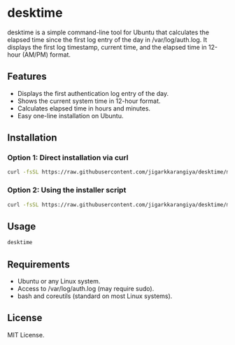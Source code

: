 # desktime

desktime is a simple command-line tool for Ubuntu that calculates the elapsed time since the first log entry of the day in /var/log/auth.log. It displays the first log timestamp, current time, and the elapsed time in 12-hour (AM/PM) format.

## Features
- Displays the first authentication log entry of the day.
- Shows the current system time in 12-hour format.
- Calculates elapsed time in hours and minutes.
- Easy one-line installation on Ubuntu.

## Installation

### Option 1: Direct installation via curl
```bash
curl -fsSL https://raw.githubusercontent.com/jigarkkarangiya/desktime/main/desktime.sh | sudo tee /usr/local/bin/desktime > /dev/null && sudo chmod +x /usr/local/bin/desktime
```

### Option 2: Using the installer script
```bash
curl -fsSL https://raw.githubusercontent.com/jigarkkarangiya/desktime/main/install.sh | bash
```

## Usage
```bash
desktime
```

## Requirements
- Ubuntu or any Linux system.
- Access to /var/log/auth.log (may require sudo).
- bash and coreutils (standard on most Linux systems).

## License
MIT License.
